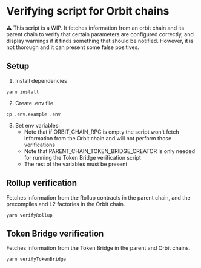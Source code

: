 # Verifying script for Orbit chains

:warning: This script is a WIP. It fetches information from an orbit chain and its parent chain to verify that certain parameters are configured correctly, and display warnings if it finds something that should be notified. However, it is not thorough and it can present some false positives.

## Setup

1. Install dependencies

```shell
yarn install
```

2. Create .env file

```shell
cp .env.example .env
```

3. Set env variables:
   - Note that if ORBIT_CHAIN_RPC is empty the script won't fetch information from the Orbit chain and will not perform those verifications
   - Note that PARENT_CHAIN_TOKEN_BRIDGE_CREATOR is only needed for running the Token Bridge verification script
   - The rest of the variables must be present

## Rollup verification

Fetches information from the Rollup contracts in the parent chain, and the precompiles and L2 factories in the Orbit chain.

```shell
yarn verifyRollup
```

## Token Bridge verification

Fetches information from the Token Bridge in the parent and Orbit chains.

```shell
yarn verifyTokenBridge
```
